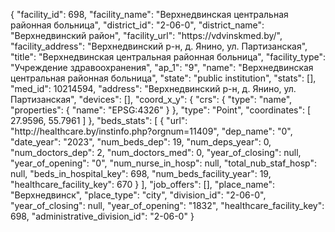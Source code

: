 {
    "facility_id": 698,
    "facility_name": "Верхнедвинская центральная районная больница",
    "district_id": "2-06-0",
    "district_name": "Верхнедвинский район",
    "facility_url": "https:\/\/vdvinskmed.by\/",
    "facility_address": "Верхнедвинский р-н, д. Янино, ул. Партизанская",
    "title": "Верхнедвинская центральная районная больница",
    "facility_type": "Учреждение здравоохранения",
    "ap_1": "9",
    "name": "Верхнедвинская центральная районная больница",
    "state": "public institution",
    "stats": [],
    "med_id": 10214594,
    "address": "Верхнедвинский р-н, д. Янино, ул. Партизанская",
    "devices": [],
    "coord_x_y": {
        "crs": {
            "type": "name",
            "properties": {
                "name": "EPSG:4326"
            }
        },
        "type": "Point",
        "coordinates": [
            27.9596,
            55.7961
        ]
    },
    "beds_stats": [
        {
            "url": "http:\/\/healthcare.by\/instinfo.php?orgnum=11409",
            "dep_name": "0",
            "date_year": "2023",
            "num_beds_dep": 19,
            "num_deps_year": 0,
            "num_doctors_dep": 2,
            "num_doctors_med": 0,
            "year_of_closing": null,
            "year_of_opening": "0",
            "num_nurse_in_hosp": null,
            "total_nub_staf_hosp": null,
            "beds_in_hospital_key": 698,
            "num_beds_facility_year": 19,
            "healthcare_facility_key": 670
        }
    ],
    "job_offers": [],
    "place_name": "Верхнедвинск",
    "place_type": "city",
    "division_id": "2-06-0",
    "year_of_closing": null,
    "year_of_opening": "1832",
    "healthcare_facility_key": 698,
    "administrative_division_id": "2-06-0"
}